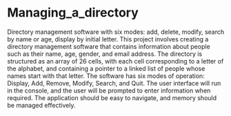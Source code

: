 # Managing_a_directory
Directory management software with six modes: add, delete, modify, search by name or age, display by initial letter.
This project involves creating a directory management software that contains information about people such as their name, age, gender, and email address. The directory is structured as an array of 26 cells, with each cell corresponding to a letter of the alphabet, and containing a pointer to a linked list of people whose names start with that letter. The software has six modes of operation: Display, Add, Remove, Modify, Search, and Quit. The user interface will run in the console, and the user will be prompted to enter information when required. The application should be easy to navigate, and memory should be managed effectively.

